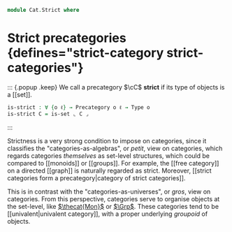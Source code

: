 <!--
```agda
open import Cat.Prelude
```
-->

```agda
module Cat.Strict where
```

# Strict precategories {defines="strict-category strict-categories"}

::: {.popup .keep}
We call a precategory $\cC$ **strict** if its type of objects is a [[set]].

```agda
is-strict : ∀ {o ℓ} → Precategory o ℓ → Type o
is-strict C = is-set ⌞ C ⌟
```
:::

Strictness is a very strong condition to impose on categories, since it
classifies the "categories-as-algebras", or _petit_, view on categories,
which regards categories _themselves_ as set-level structures, which
could be compared to [[monoids]] or [[groups]]. For example, the [[free
category]] on a directed [[graph]] is naturally regarded as strict. Moreover,
[[strict categories form a precategory|category of strict categories]].

This is in contrast with the "categories-as-universes", or _gros_, view
on categories. From this perspective, categories serve to organise
objects at the set-level, like [$\thecat{Mon}$] or [$\Grp$]. These
categories tend to be [[univalent|univalent category]], with a proper
underlying _groupoid_ of objects.

[$\thecat{Mon}$]: Algebra.Monoid.Category.html
[$\Grp$]: Algebra.Group.Cat.Base.html
